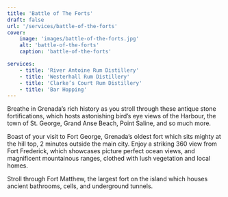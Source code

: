 ```yaml
---
title: 'Battle of The Forts'
draft: false
url: '/services/battle-of-the-forts'
cover:
    image: 'images/battle-of-the-forts.jpg'
    alt: 'battle-of-the-forts'
    caption: 'battle-of-the-forts'

services:
    - title: 'River Antoine Rum Distillery'
    - title: 'Westerhall Rum Distillery'
    - title: 'Clarke’s Court Rum Distillery'
    - title: 'Bar Hopping'
---
```


Breathe in Grenada’s rich history as you stroll through these antique stone fortifications, which hosts astonishing bird’s eye views of the Harbour, the town of St. George, Grand Anse Beach, Point Saline, and so much more.

Boast of your visit to Fort George, Grenada’s oldest fort which sits mighty at the hill top, 2 minutes outside the main city. Enjoy a striking 360 view from Fort Frederick, which showcases picture perfect ocean views, and magnificent mountainous ranges, clothed with lush vegetation and local homes.

Stroll through Fort Matthew, the largest fort on the island which houses ancient bathrooms, cells, and underground tunnels.
